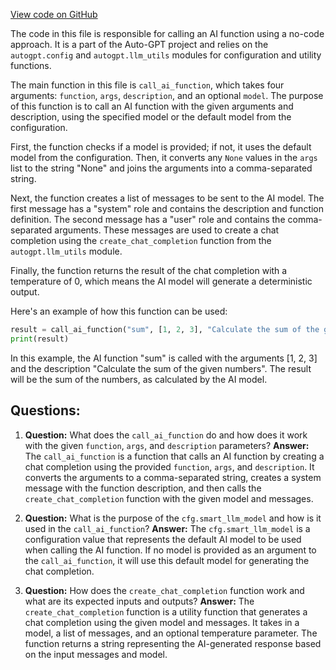 [View code on GitHub](https://github.com/Significant-Gravitas/Auto-GPT/autogpt/call_ai_function.py)

The code in this file is responsible for calling an AI function using a no-code approach. It is a part of the Auto-GPT project and relies on the `autogpt.config` and `autogpt.llm_utils` modules for configuration and utility functions.

The main function in this file is `call_ai_function`, which takes four arguments: `function`, `args`, `description`, and an optional `model`. The purpose of this function is to call an AI function with the given arguments and description, using the specified model or the default model from the configuration.

First, the function checks if a model is provided; if not, it uses the default model from the configuration. Then, it converts any `None` values in the `args` list to the string "None" and joins the arguments into a comma-separated string.

Next, the function creates a list of messages to be sent to the AI model. The first message has a "system" role and contains the description and function definition. The second message has a "user" role and contains the comma-separated arguments. These messages are used to create a chat completion using the `create_chat_completion` function from the `autogpt.llm_utils` module.

Finally, the function returns the result of the chat completion with a temperature of 0, which means the AI model will generate a deterministic output.

Here's an example of how this function can be used:

```python
result = call_ai_function("sum", [1, 2, 3], "Calculate the sum of the given numbers")
print(result)
```

In this example, the AI function "sum" is called with the arguments [1, 2, 3] and the description "Calculate the sum of the given numbers". The result will be the sum of the numbers, as calculated by the AI model.
## Questions: 
 1. **Question:** What does the `call_ai_function` do and how does it work with the given `function`, `args`, and `description` parameters?
   **Answer:** The `call_ai_function` is a function that calls an AI function by creating a chat completion using the provided `function`, `args`, and `description`. It converts the arguments to a comma-separated string, creates a system message with the function description, and then calls the `create_chat_completion` function with the given model and messages.

2. **Question:** What is the purpose of the `cfg.smart_llm_model` and how is it used in the `call_ai_function`?
   **Answer:** The `cfg.smart_llm_model` is a configuration value that represents the default AI model to be used when calling the AI function. If no model is provided as an argument to the `call_ai_function`, it will use this default model for generating the chat completion.

3. **Question:** How does the `create_chat_completion` function work and what are its expected inputs and outputs?
   **Answer:** The `create_chat_completion` function is a utility function that generates a chat completion using the given model and messages. It takes in a model, a list of messages, and an optional temperature parameter. The function returns a string representing the AI-generated response based on the input messages and model.